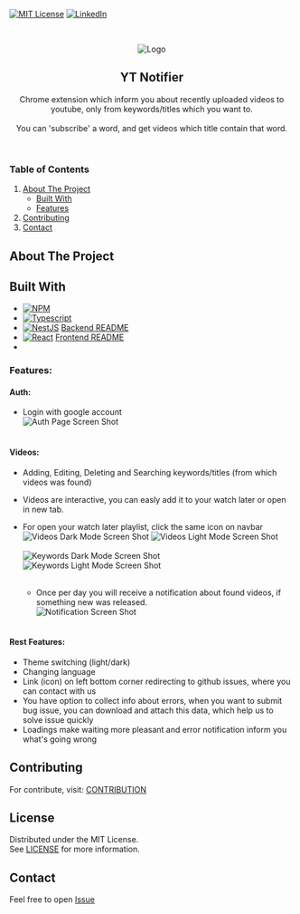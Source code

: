 [![MIT License][license-shield]][license-url]
[![LinkedIn][linkedin-shield]][linkedin-url]


<br/>
<div>
<p align="center">
    <img src="react-app/public/logo-128.png" alt="Logo">
</p>

<h2 align="center">YT Notifier</h2>

  <p align="center">
    Chrome extension which inform you about recently uploaded videos to youtube, 
    only from keywords/titles which you want to.
    <br/>
    <br/>
    You can 'subscribe' a word, and get videos which title contain that word. 
  </p>
</div>

<br/>

<h3>Table of Contents</h3>
  <ol>
    <li>
      <a href="#about-the-project">About The Project</a>
      <ul>
        <li><a href="#built-with">Built With</a></li>
        <li><a href="#features">Features</a></li>
      </ul>
    </li>
    <li><a href="#contributing">Contributing</a></li>
    <li><a href="#contact">Contact</a></li>
  </ol>

## About The Project

## Built With

* [![NPM][npm-shield]][npm-url]
* [![Typescript][typescript-shield]][typescript-url]
* [![NestJS][nestjs-shield]][nestjs-url]
  [Backend README](https://github.com/PatrykKuniczak/YT_Search_Plugin/blob/main/nest-app/README.md)
* [![React][react-shield]][react-url]
  [Frontend README](https://github.com/PatrykKuniczak/YT_Search_Plugin/blob/main/react-app/README.md)
*

### Features:

#### Auth:

- Login with google account
  <br/>
  ![Auth Page Screen Shot][auth-page-screenshot]
  <br/>
  <br/>

#### Videos:

- Adding, Editing, Deleting and Searching keywords/titles (from which videos was found)
- Videos are interactive, you can easly add it to your watch later or open in new tab.
- For open your watch later playlist, click the same icon on navbar
  <br/>
  ![Videos Dark Mode Screen Shot][videos-dark-screenshot]
  ![Videos Light Mode Screen Shot][videos-light-screenshot]
  <br/>
  <br/>
  ![Keywords Dark Mode Screen Shot][keywords-dark-screenshot]
  ![Keywords Light Mode Screen Shot][keywords-light-screenshot]
  <br/>
  <br/>

    - Once per day you will receive a notification about found videos, if something new was released.
      <br/>
      ![Notification Screen Shot][notification-screenshot]
      <br/>
      <br/>

#### Rest Features:

- Theme switching (light/dark)
- Changing language
- Link (icon) on left bottom corner redirecting to github issues, where you can contact with us
- You have option to collect info about errors, when you want to submit bug issue, you can download and attach this
  data, which help us to solve issue quickly
- Loadings make waiting more pleasant and error notification inform you what's going wrong

## Contributing

For contribute, visit: [CONTRIBUTION](https://github.com/PatrykKuniczak/YT_Search_Plugin/blob/main/CONTRIBUTION.md)

## License

Distributed under the MIT License.
<br/>
See [LICENSE](https://github.com/PatrykKuniczak/YT_Search_Plugin/blob/main/LICENCE) for more information.

## Contact

Feel free to open [Issue](https://github.com/PatrykKuniczak/YT_Search_Plugin/issues)

<!-- MARKDOWN LINKS & IMAGES -->

[npm-shield]: https://img.shields.io/badge/NPM-%23CB3837.svg?style=for-the-badge&logo=npm&logoColor=white

[npm-url]: https://www.npmjs.com/

[typescript-shield]: https://img.shields.io/badge/Typescript-3178C6?style=flat-square&logo=typescript&logoColor=white

[typescript-url]: https://www.typescriptlang.org/

[license-shield]: https://img.shields.io/github/license/othneildrew/Best-README-Template.svg

[license-url]: https://github.com/PatrykKuniczak/YT_Search_Plugin/blob/main/LICENCE

[linkedin-shield]: https://img.shields.io/badge/-LinkedIn-black.svg?style=for-the-badge&logo=linkedin&colorB=555

[linkedin-url]: https://www.linkedin.com/in/patryk-kuniczak-61b416238

[react-shield]: https://img.shields.io/badge/React-20232A?style=for-the-badge&logo=react&logoColor=61DAFB

[react-url]: https://react.dev/

[nestjs-shield]: https://img.shields.io/badge/nestjs-%23E0234E.svg?style=for-the-badge&logo=nestjs&logoColor=white

[nestjs-url]: https://nestjs.com

[auth-page-screenshot]: screenshots/auth-page.png

[keywords-screenshot]: screenshots/keywords.png

[videos-dark-screenshot]: screenshots/videos-dark.png

[videos-light-screenshot]: screenshots/videos-light.png

[keywords-dark-screenshot]: screenshots/keywords-dark.png

[keywords-light-screenshot]: screenshots/keywords-light.png

[notification-screenshot]: screenshots/notification.png
